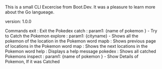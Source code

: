 This is a small CLI Excercise from Boot.Dev. It was a pleasure to learn more about the Go langueage.

version: 1.0.0

Commands
exit : Exit the Pokedex 
catch : param1: {name of pokemon } - Try to Catch the Pokemon 
explore : param1: {cityname} - Shows all the pokemon of the location in the Pokemon word 
mapb : Shows previous page of locations in the Pokemon word 
map : Shows the next locations in the Pokemon word 
help : Displays a help message 
pokedex : Shows all catched Pokemons 
inspect : param1:  {name of pokemon } - Show Details of Pokemon, If it was Catched 
